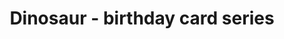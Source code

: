 ---
layout: posts
title: Dinosaur - birthday card series
image: "img/content/2014-04-16-dino-<!--format-->"
image_large: "/img/content/2014-04-16-dino-960x640.png"
---